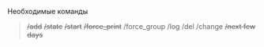 Необходимые команды
> ~~/add~~
> ~~/state~~
> ~~/start~~
> ~~/force_print~~
> /force_group
> /log
> /del
> /change
> ~~/next few days~~
